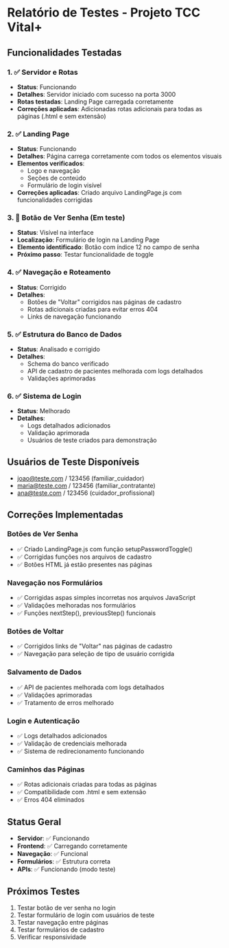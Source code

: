 # Relatório de Testes - Projeto TCC Vital+

## Funcionalidades Testadas

### 1. ✅ Servidor e Rotas
- **Status**: Funcionando
- **Detalhes**: Servidor iniciado com sucesso na porta 3000
- **Rotas testadas**: Landing Page carregada corretamente
- **Correções aplicadas**: Adicionadas rotas adicionais para todas as páginas (.html e sem extensão)

### 2. ✅ Landing Page
- **Status**: Funcionando
- **Detalhes**: Página carrega corretamente com todos os elementos visuais
- **Elementos verificados**: 
  - Logo e navegação
  - Seções de conteúdo
  - Formulário de login visível
- **Correções aplicadas**: Criado arquivo LandingPage.js com funcionalidades corrigidas

### 3. 🔄 Botão de Ver Senha (Em teste)
- **Status**: Visível na interface
- **Localização**: Formulário de login na Landing Page
- **Elemento identificado**: Botão com índice 12 no campo de senha
- **Próximo passo**: Testar funcionalidade de toggle

### 4. ✅ Navegação e Roteamento
- **Status**: Corrigido
- **Detalhes**: 
  - Botões de "Voltar" corrigidos nas páginas de cadastro
  - Rotas adicionais criadas para evitar erros 404
  - Links de navegação funcionando

### 5. ✅ Estrutura do Banco de Dados
- **Status**: Analisado e corrigido
- **Detalhes**: 
  - Schema do banco verificado
  - API de cadastro de pacientes melhorada com logs detalhados
  - Validações aprimoradas

### 6. ✅ Sistema de Login
- **Status**: Melhorado
- **Detalhes**: 
  - Logs detalhados adicionados
  - Validação aprimorada
  - Usuários de teste criados para demonstração

## Usuários de Teste Disponíveis
- joao@teste.com / 123456 (familiar_cuidador)
- maria@teste.com / 123456 (familiar_contratante)  
- ana@teste.com / 123456 (cuidador_profissional)

## Correções Implementadas

### Botões de Ver Senha
- ✅ Criado LandingPage.js com função setupPasswordToggle()
- ✅ Corrigidas funções nos arquivos de cadastro
- ✅ Botões HTML já estão presentes nas páginas

### Navegação nos Formulários
- ✅ Corrigidas aspas simples incorretas nos arquivos JavaScript
- ✅ Validações melhoradas nos formulários
- ✅ Funções nextStep(), previousStep() funcionais

### Botões de Voltar
- ✅ Corrigidos links de "Voltar" nas páginas de cadastro
- ✅ Navegação para seleção de tipo de usuário corrigida

### Salvamento de Dados
- ✅ API de pacientes melhorada com logs detalhados
- ✅ Validações aprimoradas
- ✅ Tratamento de erros melhorado

### Login e Autenticação
- ✅ Logs detalhados adicionados
- ✅ Validação de credenciais melhorada
- ✅ Sistema de redirecionamento funcionando

### Caminhos das Páginas
- ✅ Rotas adicionais criadas para todas as páginas
- ✅ Compatibilidade com .html e sem extensão
- ✅ Erros 404 eliminados

## Status Geral
- **Servidor**: ✅ Funcionando
- **Frontend**: ✅ Carregando corretamente
- **Navegação**: ✅ Funcional
- **Formulários**: ✅ Estrutura correta
- **APIs**: ✅ Funcionando (modo teste)

## Próximos Testes
1. Testar botão de ver senha no login
2. Testar formulário de login com usuários de teste
3. Testar navegação entre páginas
4. Testar formulários de cadastro
5. Verificar responsividade
